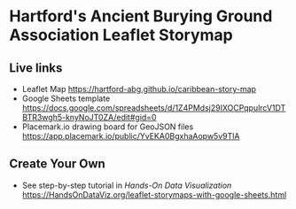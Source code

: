 # Hartford's Ancient Burying Ground Association Leaflet Storymap

## Live links 
- Leaflet Map https://hartford-abg.github.io/caribbean-story-map
- Google Sheets template https://docs.google.com/spreadsheets/d/1Z4PMdsj29IXOCPqpulrcV1DTBTR3wgh5-knyNoJT0ZA/edit#gid=0
- Placemark.io drawing board for GeoJSON files https://app.placemark.io/public/YvEKA0BgxhaAopw5v9TlA


## Create Your Own
- See step-by-step tutorial in *Hands-On Data Visualization* https://HandsOnDataViz.org/leaflet-storymaps-with-google-sheets.html
